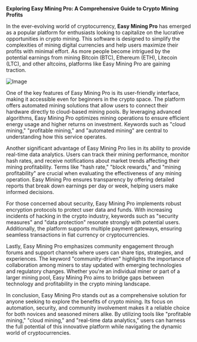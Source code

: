 **Exploring Easy Mining Pro: A Comprehensive Guide to Crypto Mining Profits**

In the ever-evolving world of cryptocurrency, **Easy Mining Pro** has emerged as a popular platform for enthusiasts looking to capitalize on the lucrative opportunities in crypto mining. This software is designed to simplify the complexities of mining digital currencies and help users maximize their profits with minimal effort. As more people become intrigued by the potential earnings from mining Bitcoin (BTC), Ethereum (ETH), Litecoin (LTC), and other altcoins, platforms like Easy Mining Pro are gaining traction.

![Image](https://github.com/user-attachments/assets/31692037-0104-4703-abd1-696b6a7dd41b)

One of the key features of Easy Mining Pro is its user-friendly interface, making it accessible even for beginners in the crypto space. The platform offers automated mining solutions that allow users to connect their hardware directly to cloud-based mining pools. By leveraging advanced algorithms, Easy Mining Pro optimizes mining operations to ensure efficient energy usage and higher returns on investment. Keywords such as "cloud mining," "profitable mining," and "automated mining" are central to understanding how this service operates.

Another significant advantage of Easy Mining Pro lies in its ability to provide real-time data analytics. Users can track their mining performance, monitor hash rates, and receive notifications about market trends affecting their mining profitability. Terms like "hash rate," "block rewards," and "mining profitability" are crucial when evaluating the effectiveness of any mining operation. Easy Mining Pro ensures transparency by offering detailed reports that break down earnings per day or week, helping users make informed decisions.

For those concerned about security, Easy Mining Pro implements robust encryption protocols to protect user data and funds. With increasing incidents of hacking in the crypto industry, keywords such as "security measures" and "data protection" resonate strongly with potential users. Additionally, the platform supports multiple payment gateways, ensuring seamless transactions in fiat currency or cryptocurrencies.

Lastly, Easy Mining Pro emphasizes community engagement through forums and support channels where users can share tips, strategies, and experiences. The keyword "community-driven" highlights the importance of collaboration among miners to stay updated with emerging technologies and regulatory changes. Whether you're an individual miner or part of a larger mining pool, Easy Mining Pro aims to bridge gaps between technology and profitability in the crypto mining landscape.

In conclusion, Easy Mining Pro stands out as a comprehensive solution for anyone seeking to explore the benefits of crypto mining. Its focus on automation, security, and community involvement makes it a reliable choice for both novices and seasoned miners alike. By utilizing tools like "profitable mining," "cloud mining," and "real-time data analytics," users can harness the full potential of this innovative platform while navigating the dynamic world of cryptocurrencies.